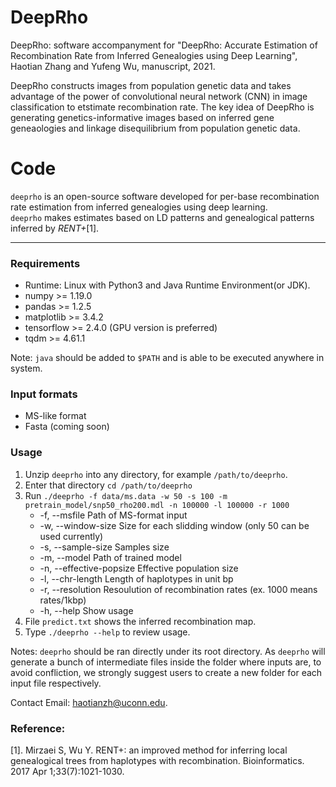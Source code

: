 # DeepRho
DeepRho: software accompanyment for "DeepRho: Accurate Estimation of Recombination Rate from Inferred Genealogies using Deep Learning", Haotian Zhang and Yufeng Wu, manuscript, 2021.

DeepRho constructs images from population genetic data and takes advantage of the power of convolutional neural network (CNN) in image classification to etstimate recombination rate. The key idea of DeepRho is generating genetics-informative images based on inferred gene geneaologies and linkage disequilibrium from population genetic data.

# Code
`deeprho` is an open-source software developed for per-base recombination rate estimation from inferred genealogies using deep learning.  
`deeprho` makes estimates based on LD patterns and genealogical patterns inferred by *RENT+*[1].

---
### Requirements
- Runtime: Linux with Python3 and Java Runtime Environment(or JDK).
- numpy >= 1.19.0
- pandas >= 1.2.5
- matplotlib >= 3.4.2
- tensorflow >= 2.4.0 (GPU version is preferred)
- tqdm >= 4.61.1

Note: `java` should be added to `$PATH` and is able to be executed anywhere in system.

### Input formats
- MS-like format
- Fasta (coming soon)

### Usage
1. Unzip `deeprho` into any directory, for example `/path/to/deeprho`.
2. Enter that directory `cd /path/to/deeprho`
3. Run `./deeprho -f data/ms.data -w 50 -s 100 -m pretrain_model/snp50_rho200.mdl -n 100000 -l 100000 -r 1000`
    - -f, --msfile <MSFILE>               Path of MS-format input
    - -w, --window-size <WINDOWSIZE>      Size for each slidding window (only 50 can be used currently)
    - -s, --sample-size <POPSIZE>         Samples size
    - -m, --model <MODEL>                 Path of trained model
    - -n, --effective-popsize             Effective population size
    - -l, --chr-length                    Length of haplotypes in unit bp
    - -r, --resolution                    Resoulution of recombination rates (ex. 1000 means rates/1kbp)
    - -h, --help                          Show usage
4. File `predict.txt` shows the inferred recombination map.
5. Type `./deeprho --help` to review usage.
  
Notes: `deeprho` should be ran directly under its root directory. As `deeprho` will generate a bunch of intermediate files inside the folder where inputs are, to avoid confliction, we strongly suggest users to create a new folder for each input file respectively.
  
Contact Email: haotianzh@uconn.edu.
    
### Reference:
[1]. Mirzaei S, Wu Y. RENT+: an improved method for inferring local genealogical trees from haplotypes with recombination. Bioinformatics. 2017 Apr 1;33(7):1021-1030.
  
